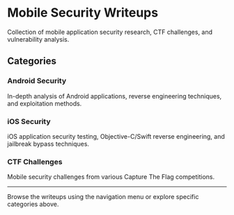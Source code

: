# Mobile Security Writeups

Collection of mobile application security research, CTF challenges, and vulnerability analysis.

## Categories

### Android Security
In-depth analysis of Android applications, reverse engineering techniques, and exploitation methods.

### iOS Security  
iOS application security testing, Objective-C/Swift reverse engineering, and jailbreak bypass techniques.

### CTF Challenges
Mobile security challenges from various Capture The Flag competitions.

---

Browse the writeups using the navigation menu or explore specific categories above.
